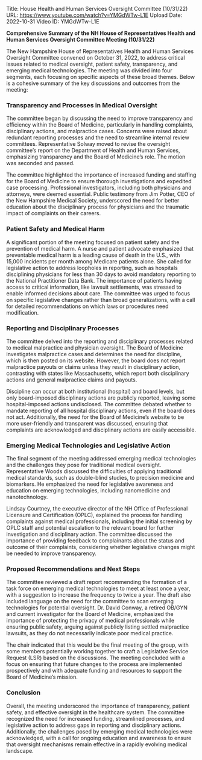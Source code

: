 Title: House Health and Human Services Oversight Committee (10/31/22)
URL: https://www.youtube.com/watch?v=YMGdWTw-L1E
Upload Date: 2022-10-31
Video ID: YMGdWTw-L1E

**Comprehensive Summary of the NH House of Representatives Health and Human Services Oversight Committee Meeting (10/31/22)**

The New Hampshire House of Representatives Health and Human Services Oversight Committee convened on October 31, 2022, to address critical issues related to medical oversight, patient safety, transparency, and emerging medical technologies. The meeting was divided into four segments, each focusing on specific aspects of these broad themes. Below is a cohesive summary of the key discussions and outcomes from the meeting:

### **Transparency and Processes in Medical Oversight**

The committee began by discussing the need to improve transparency and efficiency within the Board of Medicine, particularly in handling complaints, disciplinary actions, and malpractice cases. Concerns were raised about redundant reporting processes and the need to streamline internal review committees. Representative Solway moved to revise the oversight committee’s report on the Department of Health and Human Services, emphasizing transparency and the Board of Medicine’s role. The motion was seconded and passed.

The committee highlighted the importance of increased funding and staffing for the Board of Medicine to ensure thorough investigations and expedited case processing. Professional investigators, including both physicians and attorneys, were deemed essential. Public testimony from Jim Potter, CEO of the New Hampshire Medical Society, underscored the need for better education about the disciplinary process for physicians and the traumatic impact of complaints on their careers.

### **Patient Safety and Medical Harm**

A significant portion of the meeting focused on patient safety and the prevention of medical harm. A nurse and patient advocate emphasized that preventable medical harm is a leading cause of death in the U.S., with 15,000 incidents per month among Medicare patients alone. She called for legislative action to address loopholes in reporting, such as hospitals disciplining physicians for less than 30 days to avoid mandatory reporting to the National Practitioner Data Bank. The importance of patients having access to critical information, like lawsuit settlements, was stressed to enable informed decisions about care. The committee was urged to focus on specific legislative changes rather than broad generalizations, with a call for detailed recommendations on which laws or procedures need modification.

### **Reporting and Disciplinary Processes**

The committee delved into the reporting and disciplinary processes related to medical malpractice and physician oversight. The Board of Medicine investigates malpractice cases and determines the need for discipline, which is then posted on its website. However, the board does not report malpractice payouts or claims unless they result in disciplinary action, contrasting with states like Massachusetts, which report both disciplinary actions and general malpractice claims and payouts.

Discipline can occur at both institutional (hospital) and board levels, but only board-imposed disciplinary actions are publicly reported, leaving some hospital-imposed actions undisclosed. The committee debated whether to mandate reporting of all hospital disciplinary actions, even if the board does not act. Additionally, the need for the Board of Medicine’s website to be more user-friendly and transparent was discussed, ensuring that complaints are acknowledged and disciplinary actions are easily accessible.

### **Emerging Medical Technologies and Legislative Action**

The final segment of the meeting addressed emerging medical technologies and the challenges they pose for traditional medical oversight. Representative Woods discussed the difficulties of applying traditional medical standards, such as double-blind studies, to precision medicine and biomarkers. He emphasized the need for legislative awareness and education on emerging technologies, including nanomedicine and nanotechnology.

Lindsay Courtney, the executive director of the NH Office of Professional Licensure and Certification (OPLC), explained the process for handling complaints against medical professionals, including the initial screening by OPLC staff and potential escalation to the relevant board for further investigation and disciplinary action. The committee discussed the importance of providing feedback to complainants about the status and outcome of their complaints, considering whether legislative changes might be needed to improve transparency.

### **Proposed Recommendations and Next Steps**

The committee reviewed a draft report recommending the formation of a task force on emerging medical technologies to meet at least once a year, with a suggestion to increase the frequency to twice a year. The draft also included language on the need for the committee to scan emerging technologies for potential oversight. Dr. David Conway, a retired OB/GYN and current investigator for the Board of Medicine, emphasized the importance of protecting the privacy of medical professionals while ensuring public safety, arguing against publicly listing settled malpractice lawsuits, as they do not necessarily indicate poor medical practice.

The chair indicated that this would be the final meeting of the group, with some members potentially working together to craft a Legislative Service Request (LSR) based on the discussions. The meeting concluded with a focus on ensuring that future changes to the process are implemented prospectively and with adequate funding and resources to support the Board of Medicine’s mission.

### **Conclusion**

Overall, the meeting underscored the importance of transparency, patient safety, and effective oversight in the healthcare system. The committee recognized the need for increased funding, streamlined processes, and legislative action to address gaps in reporting and disciplinary actions. Additionally, the challenges posed by emerging medical technologies were acknowledged, with a call for ongoing education and awareness to ensure that oversight mechanisms remain effective in a rapidly evolving medical landscape.